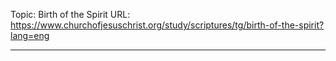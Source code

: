 Topic: Birth of the Spirit
URL: https://www.churchofjesuschrist.org/study/scriptures/tg/birth-of-the-spirit?lang=eng

---

